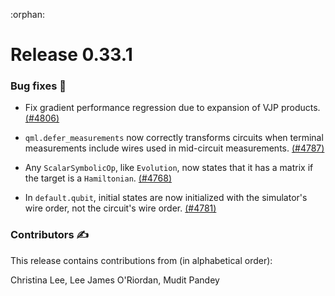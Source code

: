 :orphan:

# Release 0.33.1

<h3>Bug fixes 🐛</h3>

* Fix gradient performance regression due to expansion of VJP products.
  [(#4806)](https://github.com/PennyLaneAI/pennylane/pull/4806)

* `qml.defer_measurements` now correctly transforms circuits when terminal measurements include wires
  used in mid-circuit measurements.
  [(#4787)](https://github.com/PennyLaneAI/pennylane/pull/4787)

* Any `ScalarSymbolicOp`, like `Evolution`, now states that it has a matrix if the target
  is a `Hamiltonian`.
  [(#4768)](https://github.com/PennyLaneAI/pennylane/pull/4768)

* In `default.qubit`, initial states are now initialized with the simulator's wire order, not the circuit's
  wire order.
  [(#4781)](https://github.com/PennyLaneAI/pennylane/pull/4781)

<h3>Contributors ✍️</h3>

This release contains contributions from (in alphabetical order):

Christina Lee,
Lee James O'Riordan,
Mudit Pandey
